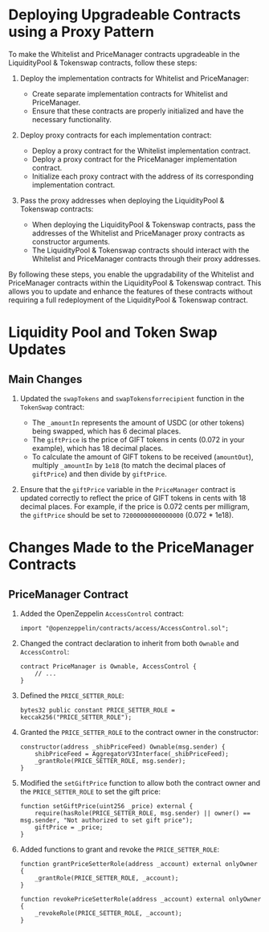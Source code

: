 # Deploying Upgradeable Contracts using a Proxy Pattern

To make the Whitelist and PriceManager contracts upgradeable in the LiquidityPool & Tokenswap contracts, follow these steps:

1. Deploy the implementation contracts for Whitelist and PriceManager:
   - Create separate implementation contracts for Whitelist and PriceManager.
   - Ensure that these contracts are properly initialized and have the necessary functionality.

2. Deploy proxy contracts for each implementation contract:
   - Deploy a proxy contract for the Whitelist implementation contract.
   - Deploy a proxy contract for the PriceManager implementation contract.
   - Initialize each proxy contract with the address of its corresponding implementation contract.

3. Pass the proxy addresses when deploying the LiquidityPool & Tokenswap contracts:
   - When deploying the LiquidityPool & Tokenswap contracts, pass the addresses of the Whitelist and PriceManager proxy contracts as constructor arguments.
   - The LiquidityPool & Tokenswap contracts should interact with the Whitelist and PriceManager contracts through their proxy addresses.

By following these steps, you enable the upgradability of the Whitelist and PriceManager contracts within the LiquidityPool & Tokenswap contract. This allows you to update and enhance the features of these contracts without requiring a full redeployment of the LiquidityPool & Tokenswap contract.







# Liquidity Pool and Token Swap Updates

## Main Changes

1. Updated the `swapTokens` and `swapTokensforrecipient` function in the `TokenSwap` contract:
   - The `_amountIn` represents the amount of USDC (or other tokens) being swapped, which has 6 decimal places.
   - The `giftPrice` is the price of GIFT tokens in cents (0.072 in your example), which has 18 decimal places.
   - To calculate the amount of GIFT tokens to be received (`amountOut`), multiply `_amountIn` by `1e18` (to match the decimal places of `giftPrice`) and then divide by `giftPrice`.

2. Ensure that the `giftPrice` variable in the `PriceManager` contract is updated correctly to reflect the price of GIFT tokens in cents with 18 decimal places. For example, if the price is 0.072 cents per milligram, the `giftPrice` should be set to `72000000000000000` (0.072 * 1e18).







# Changes Made to the PriceManager Contracts

## PriceManager Contract

1. Added the OpenZeppelin `AccessControl` contract:
   ```solidity
   import "@openzeppelin/contracts/access/AccessControl.sol";
   ```

2. Changed the contract declaration to inherit from both `Ownable` and `AccessControl`:
   ```solidity
   contract PriceManager is Ownable, AccessControl {
       // ...
   }
   ```

3. Defined the `PRICE_SETTER_ROLE`:
   ```solidity
   bytes32 public constant PRICE_SETTER_ROLE = keccak256("PRICE_SETTER_ROLE");
   ```

4. Granted the `PRICE_SETTER_ROLE` to the contract owner in the constructor:
   ```solidity
   constructor(address _shibPriceFeed) Ownable(msg.sender) {
       shibPriceFeed = AggregatorV3Interface(_shibPriceFeed);
       _grantRole(PRICE_SETTER_ROLE, msg.sender);
   }
   ```

5. Modified the `setGiftPrice` function to allow both the contract owner and the `PRICE_SETTER_ROLE` to set the gift price:
   ```solidity
   function setGiftPrice(uint256 _price) external {
       require(hasRole(PRICE_SETTER_ROLE, msg.sender) || owner() == msg.sender, "Not authorized to set gift price");
       giftPrice = _price;
   }
   ```

6. Added functions to grant and revoke the `PRICE_SETTER_ROLE`:
   ```solidity
   function grantPriceSetterRole(address _account) external onlyOwner {
       _grantRole(PRICE_SETTER_ROLE, _account);
   }

   function revokePriceSetterRole(address _account) external onlyOwner {
       _revokeRole(PRICE_SETTER_ROLE, _account);
   }
   ```
